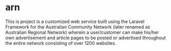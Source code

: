 # arn
This is project is a customized web service built using the Laravel Framework for the Australian Community Network (later renamed as Australian Regional Network) wherein a user/customer can make his/her own advertisement and article pages to be posted or advertised throughout the entire network consisting of over 1200 websites.
